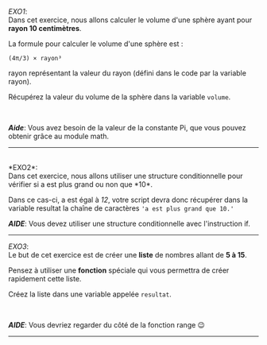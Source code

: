 *EXO1*:
<br>
Dans cet exercice, nous allons calculer le volume d'une sphère ayant pour **rayon 10 centimètres**.

La formule pour calculer le volume d'une sphère est :

`(4π/3) × rayon³`

rayon représentant la valeur du rayon (défini dans le code par la variable rayon).

Récupérez la valeur du volume de la sphère dans la variable `volume`.

<br>

***Aide***: Vous avez besoin de la valeur de la constante Pi, que vous pouvez obtenir grâce au module math.

<hr>
<br>
*EXO2*:
<br>
Dans cet exercice, nous allons utiliser une structure conditionnelle pour vérifier si a est plus grand ou non que *10*.

Dans ce cas-ci, a est égal à *12*, votre script devra donc récupérer dans la variable resultat la chaîne de caractères `'a est plus grand que 10.'`
<br>

***AIDE***: Vous devez utiliser une structure conditionnelle avec l'instruction if.
<hr>

*EXO3*:
<br>
Le but de cet exercice est de créer une **liste** de nombres allant de **5 à 15**.

Pensez à utiliser une **fonction** spéciale qui vous permettra de créer rapidement cette liste.

Créez la liste dans une variable appelée `resultat`.

<br>

***AIDE***: Vous devriez regarder du côté de la fonction range 😉

<hr>